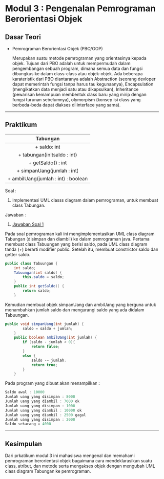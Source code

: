 # Modul 3 : Pengenalan Pemrograman Berorientasi Objek

## Dasar Teori
* Pemrograman Berorientasi Objek (PBO/OOP)

  Merupakan suatu metode pemrograman yang orientasinya kepada objek. Tujuan dari PBO adalah untuk mempermudah dalam pengembangan sebuah program, dimana semua data   dan fungsi dibungkus ke dalam class-class atau objek-objek. Ada beberapa karateristik dari PBO diantaranya adalah Abstraction (seorang devloper dapat memerintah   fungsi tanpa harus tau kegunaanya), Encapsulation (mengikatkan data menjadi satu atau dikapsulkan), Inheritance (pewarisan kemampuan membentuk class baru yang     mirip dengan fungsi turunan sebelumnya), olymorpism (konsep isi class yang berbeda-beda dapat diakses di interface yang sama).


<hr>

## Praktikum

|**Tabungan**|
|:-----:|
|+ saldo: int|
|+ tabungan(initsaldo : int)|
|+ getSaldo() : int|
|+ simpanUang(jumlah : int)|
|+ ambilUang(jumlah : int) : boolean|

Soal :
1. Implementasi UML classs diagram dalam pemrograman, untuk membuat class Tabungan. 

Jawaban :
1. [Jawaban Soal 1](https://github.com/iddfian/20104031_Idfian-Azhar-Hidayat_Pemrograman-2/tree/Modul3/src/latihan)

Pada soal pemrograman kali ini mengimplementasikan UML class diagram Tabungan (disimpan dan diambil) ke dalam pemrograman java. 
Pertama membuat class Tabuungan yang berisi saldo, pada UML class diagram tanda (+) berarti modifier public. Setelah itu, membuat constrictor saldo dan getter saldo. 

````java
public class Tabuungan {
    int saldo;
    Tabuungan(int saldo) {
        this.saldo = saldo;
    }
    public int getSaldo() {
        return saldo;
    }
````
Kemudian membuat objek simpanUang dan ambiUang yang berguna untuk menambahkan jumlah saldo dan mengurangi saldo yang ada didalam Tabuungan.

````java
public void simpanUang(int jumlah) {
        saldo = saldo + jumlah;
    }
    public boolean ambilUang(int jumlah) {
        if (saldo - jumlah < 0){
            return false;
        }
        else {
            saldo -= jumlah;
            return true;
        }
    }
````

Pada program yang dibuat akan menampilkan :

```java
Saldo awal : 10000
Jumlah uang yang disimpan : 8000
Jumlah uang yang diambil : 7000 ok
Jumlah uang yang disimpan : 1000
Jumlah uang yang diambil : 10000 ok
Jumlah uang yang diambil : 2500 gagal
Jumlah uang yang disimpan : 2000
Saldo sekarang = 4000
```   

<hr>

## Kesimpulan
Dari prkatikum modul 3 ini mahasiswa mengenal dan memahami pemrograman berorientasi objek bagaimana cara mendeklarasikan suatu class, atribut, dan metode serta mengakses objek dengan mengubah UML class diagram Tabungan ke pemrograman. 
